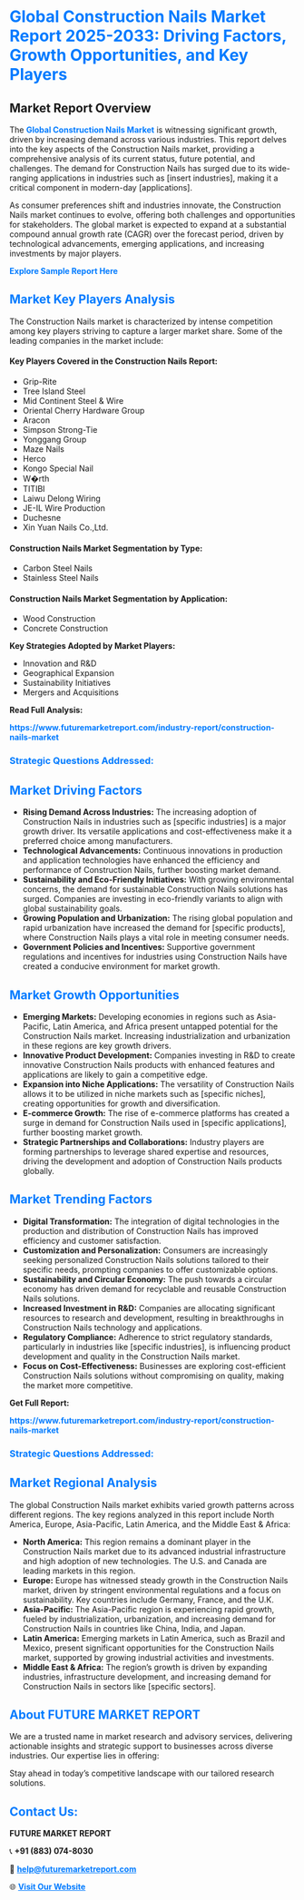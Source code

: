 <h1 style="color: #007BFF;">Global Construction Nails Market Report 2025-2033: Driving Factors, Growth Opportunities, and Key Players</h1>

<section id="overview">
<h2>Market Report Overview</h2>
<p>The <a href="https://www.futuremarketreport.com/industry-report/construction-nails-market" style="color: #007BFF; text-decoration: none;"><strong>Global Construction Nails Market</strong></a> is witnessing significant growth, driven by increasing demand across various industries. This report delves into the key aspects of the Construction Nails market, providing a comprehensive analysis of its current status, future potential, and challenges. The demand for Construction Nails has surged due to its wide-ranging applications in industries such as [insert industries], making it a critical component in modern-day [applications].</p>
<p>As consumer preferences shift and industries innovate, the Construction Nails market continues to evolve, offering both challenges and opportunities for stakeholders. The global market is expected to expand at a substantial compound annual growth rate (CAGR) over the forecast period, driven by technological advancements, emerging applications, and increasing investments by major players.</p>
</section>

<section id="overview">
<p><a href="https://www.futuremarketreport.com/request-sample/reportId=28495" style="color: #007BFF; text-decoration: none;"><strong>Explore Sample Report Here</strong></a></p>
</section>

<section id="key-players">
<h2 style="color: #007BFF;">Market Key Players Analysis</h2>
<p>The Construction Nails market is characterized by intense competition among key players striving to capture a larger market share. Some of the leading companies in the market include:</p>
<h4>Key Players Covered in the Construction Nails Report:</h4>
<ul><li>Grip-Rite</li><li>Tree Island Steel</li><li>Mid Continent Steel &amp; Wire</li><li>Oriental Cherry Hardware Group</li><li>Aracon</li><li>Simpson Strong-Tie</li><li>Yonggang Group</li><li>Maze Nails</li><li>Herco</li><li>Kongo Special Nail</li><li>W�rth</li><li>TITIBI</li><li>Laiwu Delong Wiring</li><li>JE-IL Wire Production</li><li>Duchesne</li><li>Xin Yuan Nails Co.,Ltd.</li></ul>
<h4>Construction Nails Market Segmentation by Type:</h4>
<ul><li>Carbon Steel Nails</li><li>Stainless Steel Nails</li></ul>

<h4>Construction Nails Market Segmentation by Application:</h4>
<ul><li>Wood Construction</li><li>Concrete Construction</li></ul>
<p><strong>Key Strategies Adopted by Market Players:</strong></p>
<ul>
<li>Innovation and R&D</li>
<li>Geographical Expansion</li>
<li>Sustainability Initiatives</li>
<li>Mergers and Acquisitions</li>
</ul>
</section>

<section>
<p><strong>Read Full Analysis: </strong></p><a href="https://www.futuremarketreport.com/industry-report/construction-nails-market" style="color: #007BFF; text-decoration: none;"><strong>https://www.futuremarketreport.com/industry-report/construction-nails-market</strong></a>
<h3 style="color: #007BFF;">Strategic Questions Addressed:</h3>
</section>

<section id="driving-factors">
<h2 style="color: #007BFF;">Market Driving Factors</h2>
<ul>
<li><strong>Rising Demand Across Industries:</strong> The increasing adoption of Construction Nails in industries such as [specific industries] is a major growth driver. Its versatile applications and cost-effectiveness make it a preferred choice among manufacturers.</li>
<li><strong>Technological Advancements:</strong> Continuous innovations in production and application technologies have enhanced the efficiency and performance of Construction Nails, further boosting market demand.</li>
<li><strong>Sustainability and Eco-Friendly Initiatives:</strong> With growing environmental concerns, the demand for sustainable Construction Nails solutions has surged. Companies are investing in eco-friendly variants to align with global sustainability goals.</li>
<li><strong>Growing Population and Urbanization:</strong> The rising global population and rapid urbanization have increased the demand for [specific products], where Construction Nails plays a vital role in meeting consumer needs.</li>
<li><strong>Government Policies and Incentives:</strong> Supportive government regulations and incentives for industries using Construction Nails have created a conducive environment for market growth.</li>
</ul>
</section>

<section id="growth-opportunities">
<h2 style="color: #007BFF;">Market Growth Opportunities</h2>
<ul>
<li><strong>Emerging Markets:</strong> Developing economies in regions such as Asia-Pacific, Latin America, and Africa present untapped potential for the Construction Nails market. Increasing industrialization and urbanization in these regions are key growth drivers.</li>
<li><strong>Innovative Product Development:</strong> Companies investing in R&D to create innovative Construction Nails products with enhanced features and applications are likely to gain a competitive edge.</li>
<li><strong>Expansion into Niche Applications:</strong> The versatility of Construction Nails allows it to be utilized in niche markets such as [specific niches], creating opportunities for growth and diversification.</li>
<li><strong>E-commerce Growth:</strong> The rise of e-commerce platforms has created a surge in demand for Construction Nails used in [specific applications], further boosting market growth.</li>
<li><strong>Strategic Partnerships and Collaborations:</strong> Industry players are forming partnerships to leverage shared expertise and resources, driving the development and adoption of Construction Nails products globally.</li>
</ul>
</section>

<section id="trending-factors">
<h2 style="color: #007BFF;">Market Trending Factors</h2>
<ul>
<li><strong>Digital Transformation:</strong> The integration of digital technologies in the production and distribution of Construction Nails has improved efficiency and customer satisfaction.</li>
<li><strong>Customization and Personalization:</strong> Consumers are increasingly seeking personalized Construction Nails solutions tailored to their specific needs, prompting companies to offer customizable options.</li>
<li><strong>Sustainability and Circular Economy:</strong> The push towards a circular economy has driven demand for recyclable and reusable Construction Nails solutions.</li>
<li><strong>Increased Investment in R&D:</strong> Companies are allocating significant resources to research and development, resulting in breakthroughs in Construction Nails technology and applications.</li>
<li><strong>Regulatory Compliance:</strong> Adherence to strict regulatory standards, particularly in industries like [specific industries], is influencing product development and quality in the Construction Nails market.</li>
<li><strong>Focus on Cost-Effectiveness:</strong> Businesses are exploring cost-efficient Construction Nails solutions without compromising on quality, making the market more competitive.</li>
</ul>
</section>

<section>
<p><strong>Get Full Report: </strong></p><a href="https://www.futuremarketreport.com/industry-report/construction-nails-market" style="color: #007BFF; text-decoration: none;"><strong>https://www.futuremarketreport.com/industry-report/construction-nails-market</strong></a>
<h3 style="color: #007BFF;">Strategic Questions Addressed:</h3>
</section>


<section id="regional-analysis">
<h2 style="color: #007BFF;">Market Regional Analysis</h2>
<p>The global Construction Nails market exhibits varied growth patterns across different regions. The key regions analyzed in this report include North America, Europe, Asia-Pacific, Latin America, and the Middle East & Africa:</p>
<ul>
<li><strong>North America:</strong> This region remains a dominant player in the Construction Nails market due to its advanced industrial infrastructure and high adoption of new technologies. The U.S. and Canada are leading markets in this region.</li>
<li><strong>Europe:</strong> Europe has witnessed steady growth in the Construction Nails market, driven by stringent environmental regulations and a focus on sustainability. Key countries include Germany, France, and the U.K.</li>
<li><strong>Asia-Pacific:</strong> The Asia-Pacific region is experiencing rapid growth, fueled by industrialization, urbanization, and increasing demand for Construction Nails in countries like China, India, and Japan.</li>
<li><strong>Latin America:</strong> Emerging markets in Latin America, such as Brazil and Mexico, present significant opportunities for the Construction Nails market, supported by growing industrial activities and investments.</li>
<li><strong>Middle East & Africa:</strong> The region’s growth is driven by expanding industries, infrastructure development, and increasing demand for Construction Nails in sectors like [specific sectors].</li>
</ul>
</section>

<footer>
<h2 style="color: #007BFF;">About FUTURE MARKET REPORT</h2>
<p>We are a trusted name in market research and advisory services, delivering actionable insights and strategic support to businesses across diverse industries. Our expertise lies in offering:</p>

<p>Stay ahead in today’s competitive landscape with our tailored research solutions.</p>

<h2 style="color: #007BFF;">Contact Us:</h2>
<p><strong>FUTURE MARKET REPORT</strong></p>
<p>📞 <strong>+91 (883) 074-8030</strong></p>
<p>📧 <strong><a href="mailto:help@futuremarketreport.com" style="color: #007BFF;">help@futuremarketreport.com</a></strong></p>
<p>🌐 <strong><a href="https://www.futuremarketreport.com/" style="color: #007BFF;">Visit Our Website</a></strong></p>
</footer>